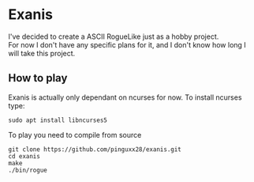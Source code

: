 # Exanis

I've decided to create a ASCII RogueLike just as a hobby project.  
For now I don't have any specific plans for it, and I don't know how long
I will take this project.

## How to play

Exanis is actually only dependant on ncurses for now.
To install ncurses type:  
```
sudo apt install libncurses5
```

To play you need to compile from source  
```
git clone https://github.com/pinguxx28/exanis.git
cd exanis
make
./bin/rogue
```
